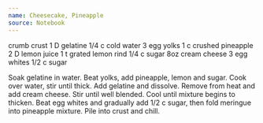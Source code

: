 ```yaml
---
name: Cheesecake, Pineapple
source: Notebook
---
```


crumb crust
1 D gelatine
1/4 c cold water
3 egg yolks
1 c crushed pineapple
2 D lemon juice
1 t grated lemon rind
1/4 c sugar
8oz cream cheese
3 egg whites
1/2 c sugar

Soak gelatine in water. Beat yolks, add pineapple, lemon and sugar.  Cook over water, stir until thick.  Add gelatine and dissolve.  Remove from heat and add cream cheese.  Stir until well blended.  Cool until mixture begins to thicken.  Beat egg whites and gradually add 1/2 c sugar, then fold meringue into pineapple mixture.  Pile into crust and chill.

